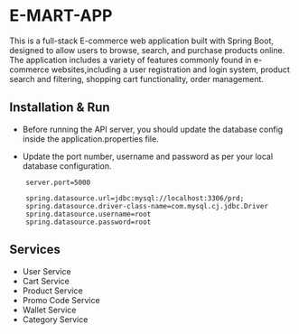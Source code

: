 # E-MART-APP

This is a full-stack E-commerce web application built with Spring Boot, designed to allow users to browse, search, and purchase products online.
The application includes a variety of features commonly found in e-commerce websites,including a user registration and login system, product search and filtering, shopping cart functionality, order management.

## Installation & Run

* Before running the API server, you should update the database config inside the application.properties file.

* Update the port number, username and password as per your local database configuration.

```
    server.port=5000

    spring.datasource.url=jdbc:mysql://localhost:3306/prd;
    spring.datasource.driver-class-name=com.mysql.cj.jdbc.Driver
    spring.datasource.username=root
    spring.datasource.password=root
```

## Services

- User Service
- Cart Service
- Product Service
- Promo Code Service
- Wallet Service
- Category Service


